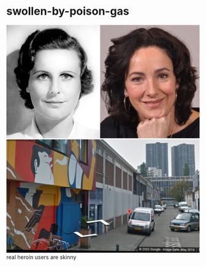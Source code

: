 # swollen-by-poison-gas
![](https://github.com/nondejus/swollen-by-poison-gas/blob/main/ArtBoard%20Image%20(325).jpg)
![](https://github.com/nondejus/swollen-by-poison-gas/blob/main/ArtBoard%20Image%20(333).jpg)
real heroin users are skinny

